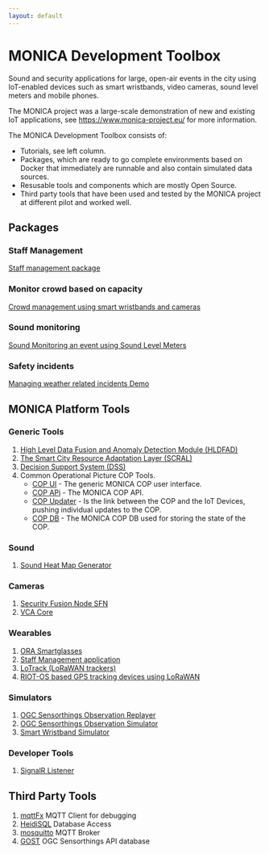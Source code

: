 ```yaml
---
layout: default
---
```


# MONICA Development Toolbox
Sound and security applications for large, open-air events in the city using IoT-enabled devices such as smart wristbands, video cameras, sound level meters and mobile phones.

The MONICA project was a large-scale demonstration of new and existing IoT applications, see https://www.monica-project.eu/ for more information.

The MONICA Development Toolbox consists of:
* Tutorials, see left column.
* Packages, which are ready to go complete environments based on Docker that immediately are runnable and also contain simulated data sources.
* Resusable tools and components which are mostly Open Source.
* Third party tools that have been used and tested by the MONICA project at different pilot and worked well.

## Packages

### Staff Management
[Staff management package]( https://github.com/MONICA-Project/staff-management-demo)

### Monitor crowd based on capacity
[Crowd management using smart wristbands and cameras](https://github.com/MONICA-Project/DockerGlobalWristbandSimulation)

### Sound monitoring
[Sound Monitoring an event using Sound Level Meters](https://github.com/MONICA-Project/DockerSoundDemo)

### Safety incidents
[Managing weather related incidents Demo](https://github.com/MONICA-Project/DockerEnvironmentSensorDemo)

## MONICA Platform Tools
### Generic Tools
  1. [High Level Data Fusion and Anomaly Detection Module (HLDFAD)](https://github.com/MONICA-Project/HLDFAD_SourceCode)
  2. [The Smart City Resource Adaptation Layer (SCRAL)](https://github.com/MONICA-Project/scral-framework)
  3. [Decision Support System (DSS)](https://github.com/MONICA-Project/DSS)
  4. Common Operational Picture COP Tools.
     * [COP UI](https://github.com/MONICA-Project/COP-UI) - The generic MONICA COP user interface.
     * [COP APi](https://github.com/MONICA-Project/COP.API) - The MONICA COP API.    
     * [COP Updater](https://github.com/MONICA-Project/COPUpdater) - Is the link between the COP and the IoT Devices, pushing individual updates to the COP.    
     * [COP DB](https://github.com/MONICA-Project/COP.DB) - The MONICA COP DB used for storing the state of the COP.
     
### Sound 
  1. [Sound Heat Map Generator](https://github.com/MONICA-Project/sound-heat-map)
### Cameras
  1. [Security Fusion Node SFN](https://github.com/MONICA-Project/sfn)
  2. [VCA Core](https://github.com/MONICA-Project/sfn/blob/master/VCAcore_Installation.md)
### Wearables
  1. [ORA Smartglasses](https://github.com/MONICA-Project/MonicOra)
  2. [Staff Management application](https://github.com/MONICA-Project/map-project)
  3. [LoTrack (LoRaWAN trackers)](https://github.com/MONICA-Project/LoTrack)
  4. [RIOT-OS based GPS tracking devices using LoRaWAN](https://github.com/MONICA-Project/lorawan-tracker)
### Simulators
  1. [OGC Sensorthings Observation Replayer](https://github.com/MONICA-Project/observation-replayer)
  2. [OGC Sensorthings Observation Simulator](https://github.com/MONICA-Project/RunSimulation)
  3. [Smart Wristband Simulator](https://github.com/MONICA-Project/WristbandGwMqttEmulator)
### Developer Tools
  1. [SignalR Listener](https://github.com/MONICA-Project/WristbandGwMqttEmulator)
## Third Party Tools  
  1. [mqttFx](https://mqttfx.jensd.de/) MQTT Client for debugging
  2. [HeidiSQL](https://www.heidisql.com/) Database Access
  3. [mosquitto](https://mosquitto.org/) MQTT Broker
  4. [GOST](https://www.gostserver.xyz/) OGC Sensorthings API database


